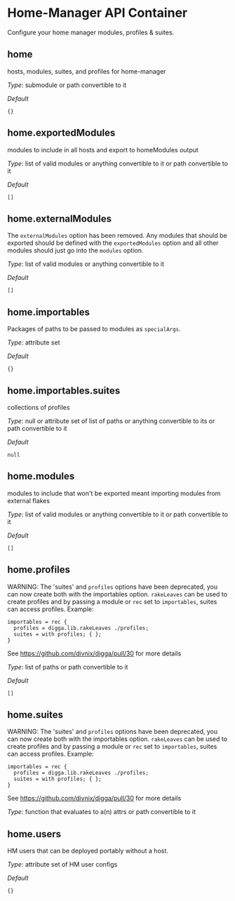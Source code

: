 # Home-Manager API Container
Configure your home manager modules, profiles & suites.


## home
hosts, modules, suites, and profiles for home-manager


*_Type_*:
submodule or path convertible to it


*_Default_*
```
{}
```




## home.exportedModules
modules to include in all hosts and export to homeModules output


*_Type_*:
list of valid modules or anything convertible to it or path convertible to it


*_Default_*
```
[]
```




## home.externalModules
The `externalModules` option has been removed.
Any modules that should be exported should be defined with the `exportedModules`
option and all other modules should just go into the `modules` option.


*_Type_*:
list of valid modules or anything convertible to it


*_Default_*
```
[]
```




## home.importables
Packages of paths to be passed to modules as `specialArgs`.


*_Type_*:
attribute set


*_Default_*
```
{}
```




## home.importables.suites
collections of profiles


*_Type_*:
null or attribute set of list of paths or anything convertible to its or path convertible to it


*_Default_*
```
null
```




## home.modules
modules to include that won't be exported
meant importing modules from external flakes


*_Type_*:
list of valid modules or anything convertible to it or path convertible to it


*_Default_*
```
[]
```




## home.profiles
WARNING: The 'suites' and `profiles` options have been deprecated, you can now create
both with the importables option. `rakeLeaves` can be used to create profiles and
by passing a module or `rec` set to `importables`, suites can access profiles.
Example:
```
importables = rec {
  profiles = digga.lib.rakeLeaves ./profiles;
  suites = with profiles; { };
}
```
See https://github.com/divnix/digga/pull/30 for more details


*_Type_*:
list of paths or path convertible to it


*_Default_*
```
[]
```




## home.suites
WARNING: The 'suites' and `profiles` options have been deprecated, you can now create
both with the importables option. `rakeLeaves` can be used to create profiles and
by passing a module or `rec` set to `importables`, suites can access profiles.
Example:
```
importables = rec {
  profiles = digga.lib.rakeLeaves ./profiles;
  suites = with profiles; { };
}
```
See https://github.com/divnix/digga/pull/30 for more details


*_Type_*:
function that evaluates to a(n) attrs or path convertible to it






## home.users
HM users that can be deployed portably without a host.


*_Type_*:
attribute set of HM user configs


*_Default_*
```
{}
```




